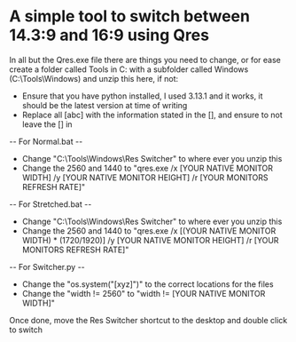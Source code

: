 # A simple tool to switch between 14.3:9 and 16:9 using Qres

In all but the Qres.exe file there are things you need to change, or for ease create a folder called Tools in C: with a subfolder called Windows (C:\Tools\Windows) and unzip this here, if not:

- Ensure that you have python installed, I used 3.13.1 and it works, it should be the latest version at time of writing
- Replace all [abc] with the information stated in the [], and ensure to not leave the [] in

-- For Normal.bat -- 

- Change "C:\Tools\Windows\Res Switcher" to where ever you unzip this
- Change the 2560 and 1440 to "qres.exe /x [YOUR NATIVE MONITOR WIDTH] /y [YOUR NATIVE MONITOR HEIGHT] /r [YOUR MONITORS REFRESH RATE]"

-- For Stretched.bat -- 

- Change "C:\Tools\Windows\Res Switcher" to where ever you unzip this
- Change the 2560 and 1440 to "qres.exe /x [(YOUR NATIVE MONITOR WIDTH) * (1720/1920)] /y [YOUR NATIVE MONITOR HEIGHT] /r [YOUR MONITORS REFRESH RATE]"

-- For Switcher.py -- 

- Change the "os.system("[xyz]")" to the correct locations for the files
- Change the "width != 2560" to "width != [YOUR NATIVE MONITOR WIDTH]"

Once done, move the Res Switcher shortcut to the desktop and double click to switch
